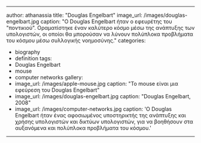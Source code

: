 #
---
author: athanassia
title: "Douglas Engelbart"
image_url: /images/douglas-engelbart.jpg
caption: "O Douglas Engelbart ήταν ο εφευρέτης του "ποντικιού". Οραματίστηκε έναν καλύτερο κόσμο μέσω της ανάπτυξης των υπολογιστών, οι οποίοι θα μπορούσαν να λύνουν πολύπλοκα προβλήματα του κόσμου μέσω συλλογικής νοημοσύνης."
categories:
  - biography
  - definition
tags:
  - Douglas Engelbart
  - mouse
  - computer networks
gallery:
  - image_url: /images/apple-mouse.jpg
    caption: "Το mouse είναι μια εφεύρεση του Douglas Engelbart"
  - image_url: /images/douglas-engelbart.jpg
    caption: "Douglas Engelbart, 2008"
  - image_url: /images/computer-networks.jpg
    caption: 'Ο Douglas Engelbart ήταν ένας αφοσιωμένος υποστηρικτής της ανάπτυξης και χρήσης υπολογιστών και δικτύων υπολογιστών, για να βοηθήσουν στα αυξανόμενα και πολύπλοκα προβλήματα του κόσμου.'
---
